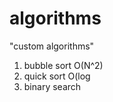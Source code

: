 # algorithms
"custom algorithms"
1) bubble sort O(N^2)  
2) quick sort O(log           
3) binary search       
                 
             
   
     
     
  
         
     
     
    
       
      
  
 
